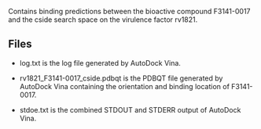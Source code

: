 Contains binding predictions between the bioactive compound F3141-0017 and the cside search space on the virulence factor rv1821.

## Files

- log.txt is the log file generated by AutoDock Vina.

- rv1821_F3141-0017_cside.pdbqt is the PDBQT file generated by AutoDock Vina containing the orientation and binding location of F3141-0017.

- stdoe.txt is the combined STDOUT and STDERR output of AutoDock Vina.

